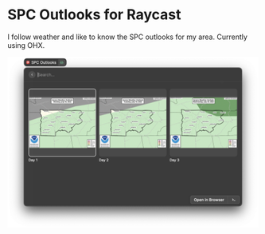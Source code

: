 # SPC Outlooks for Raycast
I follow weather and like to know the SPC outlooks for my area. Currently using OHX. 

![image of raycast plugin](./assets/image.png)

